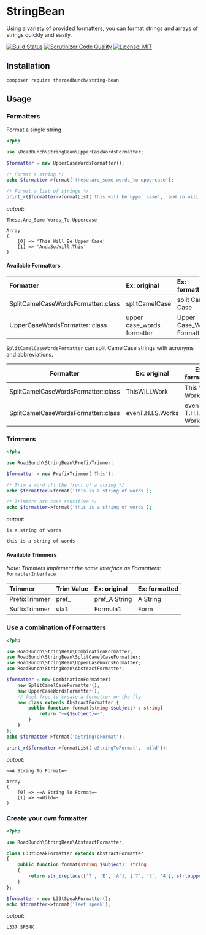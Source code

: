 # StringBean
Using a variety of provided formatters, you can format strings and arrays of strings quickly and easily.

[![Build Status](https://scrutinizer-ci.com/g/The-Road-Bunch/string-bean/badges/build.png?b=main)](https://scrutinizer-ci.com/g/The-Road-Bunch/string-bean/build-status/main)
[![Scrutinizer Code Quality](https://scrutinizer-ci.com/g/The-Road-Bunch/string-bean/badges/quality-score.png?b=main)](https://scrutinizer-ci.com/g/The-Road-Bunch/string-bean/?branch=main)
[![License: MIT](https://img.shields.io/badge/License-MIT-2222CC.svg)](https://opensource.org/licenses/MIT)


## Installation
`composer require theroadbunch/string-bean`

## Usage

### Formatters
Format a single string
```php
<?php

use \RoadBunch\StringBean\UpperCaseWordsFormatter;

$formatter = new UpperCaseWordsFormatter();

/* Format a string */
echo $formatter->format('these.are_some-words_to uppercase');

/* Format a list of strings */
print_r($formatter->formatList('this will be upper case', 'and.so.will.this'));
```
_output_:
```shell
These.Are_Some-Words_To Uppercase

Array 
(
    [0] => 'This Will Be Upper Case'
    [1] => 'And.So.Will.This'
)
```

#### Available Formatters
| Formatter                           | Ex: original               | Ex: formatted              |
|:------------------------------------|:---------------------------|:---------------------------|
| SplitCamelCaseWordsFormatter::class | splitCamelCase             | split Camel Case           |
| UpperCaseWordsFormatter::class      | upper case_words formatter | Upper Case_Words Formatter |

`SplitCamelCaseWordsFormatter` can split CamelCase strings with acronyms and abbreviations.

| Formatter                           | Ex: original      | Ex: formatted       |
|-------------------------------------|-------------------|---------------------|
| SplitCamelCaseWordsFormatter::class | ThisWILLWork      | This WILL Work      |
| SplitCamelCaseWordsFormatter::class | evenT.H.I.S.Works | even T.H.I.S. Works |


### Trimmers
```php
<?php

use RoadBunch\StringBean\PrefixTrimmer;

$formatter = new PrefixTrimmer('This');

/* Trim a word off the front of a string */
echo $formatter->format('This is a string of words');

/* Trimmers are case-sensitive */
echo $formatter->format('this is a string of words');
```
_output_:
```shell
is a string of words

this is a string of words
```

#### Available Trimmers
_Note: Trimmers implement the same interface as Formatters_: `FormatterInterface`  

| Trimmer       |  Trim Value | Ex: original  | Ex: formatted |
|:--------------|:------------|:--------------|:--------------|
| PrefixTrimmer | pref_       | pref_A String | A String      |
| SuffixTrimmer | ula1        | Formula1      | Form          |


### Use a combination of Formatters
```php
<?php

use RoadBunch\StringBean\CombinationFormatter;
use RoadBunch\StringBean\SplitCamelCaseFormatter;
use RoadBunch\StringBean\UpperCaseWordsFormatter;
use RoadBunch\StringBean\AbstractFormatter;

$formatter = new CombinationFormatter(
    new SplitCamelCaseFormatter(),
    new UpperCaseWordsFormatter(),
    // feel free to create a formatter on the fly
    new class extends AbstractFormatter {
        public function format(string $subject) : string{
            return "~={$subject}=~";
        }
    }
);
echo $formatter->format('aStringToFormat');

print_r($formatter->formatList('aStringToFormat', 'wild'));
```
_output_:
```shell
~=A String To Format=~

Array
(
    [0] => ~=A String To Format=~
    [1] => ~=Wild=~
)
```

### Create your own formatter

```php
<?php

use RoadBunch\StringBean\AbstractFormatter;

class L33tSpeakFormatter extends AbstractFormatter
{
    public function format(string $subject): string
    {
        return str_ireplace(['T', 'E', 'A'], ['7', '3', '4'], strtoupper($subject));
    }
};

$formatter = new L33tSpeakFormatter();
echo $formatter->format('leet speak');
```
_output_:
```shell
L337 SP34K
```
